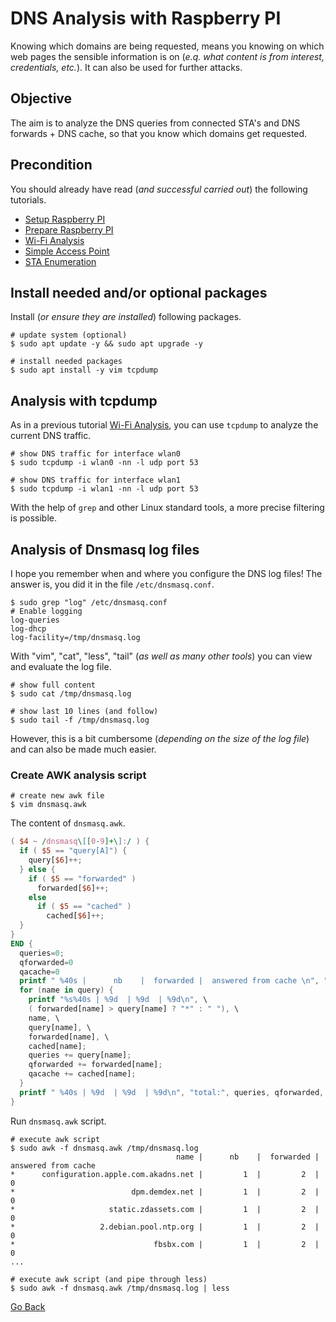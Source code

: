 # DNS Analysis with Raspberry PI

Knowing which domains are being requested, means you knowing on which web pages the sensible information is on (_e.q. what content is from interest, credentials, etc._). It can also be used for further attacks.

## Objective

The aim is to analyze the DNS queries from connected STA's and DNS forwards + DNS cache, so that you know which domains get requested.

## Precondition

You should already have read (_and successful carried out_) the following tutorials.

- [Setup Raspberry PI](../Setup)
- [Prepare Raspberry PI](../Preparation)
- [Wi-Fi Analysis](../WIFIAnalysis)
- [Simple Access Point](../AccessPoint)
- [STA Enumeration](../STAEnumeration)

## Install needed and/or optional packages

Install (_or ensure they are installed_) following packages.

```shell
# update system (optional)
$ sudo apt update -y && sudo apt upgrade -y

# install needed packages
$ sudo apt install -y vim tcpdump
```

## Analysis with tcpdump

As in a previous tutorial [Wi-Fi Analysis](../WIFIAnalysis), you can use `tcpdump` to analyze the current DNS traffic.

```shell
# show DNS traffic for interface wlan0
$ sudo tcpdump -i wlan0 -nn -l udp port 53

# show DNS traffic for interface wlan1
$ sudo tcpdump -i wlan1 -nn -l udp port 53
```

With the help of `grep` and other Linux standard tools, a more precise filtering is possible.

## Analysis of Dnsmasq log files

I hope you remember when and where you configure the DNS log files! The answer is, you did it in the file `/etc/dnsmasq.conf`.

```shell
$ sudo grep "log" /etc/dnsmasq.conf
# Enable logging
log-queries
log-dhcp
log-facility=/tmp/dnsmasq.log
```

With "vim", "cat", "less", "tail" (_as well as many other tools_) you can view and evaluate the log file.

```shell
# show full content
$ sudo cat /tmp/dnsmasq.log

# show last 10 lines (and follow)
$ sudo tail -f /tmp/dnsmasq.log
```

However, this is a bit cumbersome (_depending on the size of the log file_) and can also be made much easier.

### Create AWK analysis script

```shell
# create new awk file
$ vim dnsmasq.awk
```

The content of `dnsmasq.awk`.

```awk
( $4 ~ /dnsmasq\[[0-9]+\]:/ ) {
  if ( $5 == "query[A]") {
    query[$6]++;
  } else {
    if ( $5 == "forwarded" )
      forwarded[$6]++;
    else
      if ( $5 == "cached" )
        cached[$6]++;
  }
}
END {
  queries=0;
  qforwarded=0
  qacache=0
  printf " %40s |      nb    |  forwarded |  answered from cache \n", "name";
  for (name in query) {
    printf "%s%40s | %9d  | %9d  | %9d\n", \
    ( forwarded[name] > query[name] ? "*" : " "), \
    name, \
    query[name], \
    forwarded[name], \
    cached[name];
    queries += query[name];
    qforwarded += forwarded[name];
    qacache += cached[name];
  }
  printf " %40s | %9d  | %9d  | %9d\n", "total:", queries, qforwarded, qacache;
}
```

Run `dnsmasq.awk` script.

```shell
# execute awk script
$ sudo awk -f dnsmasq.awk /tmp/dnsmasq.log
                                     name |      nb    |  forwarded |  answered from cache
*      configuration.apple.com.akadns.net |         1  |         2  |         0
*                          dpm.demdex.net |         1  |         2  |         0
*                     static.zdassets.com |         1  |         2  |         0
*                   2.debian.pool.ntp.org |         1  |         2  |         0
*                               fbsbx.com |         1  |         2  |         0
...

# execute awk script (and pipe through less)
$ sudo awk -f dnsmasq.awk /tmp/dnsmasq.log | less
```

[Go Back](../readme.md)
